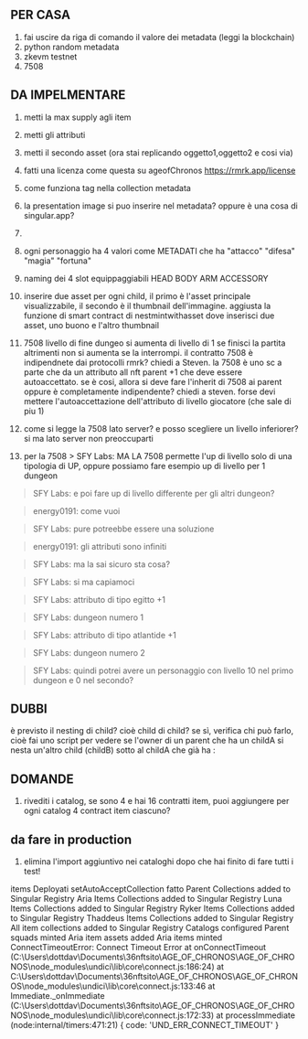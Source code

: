 ## PER CASA

1. fai uscire da riga di comando il valore dei metadata (leggi la blockchain)
2. python random metadata
3. zkevm testnet
4. 7508


## DA IMPELMENTARE
1. metti la max supply agli item
2. metti gli attributi
3. metti il secondo asset (ora stai replicando oggetto1,oggetto2 e cosi via)
4. fatti una licenza come questa su ageofChronos https://rmrk.app/license
5. come funziona tag nella collection metadata
6. la presentation image si puo inserire nel metadata? oppure è una cosa di singular.app?
7. 



1. ogni personaggio ha 4 valori come METADATI che ha "attacco" "difesa" "magia" "fortuna"
2. naming dei 4 slot equippaggiabili
HEAD
BODY
ARM
ACCESSORY

3. inserire due asset per ogni child, il primo è l'asset principale visualizzabile, il secondo è il thumbnail dell'immagine. aggiusta la funzione di smart contract di nestmintwithasset dove inserisci due asset, uno buono e l'altro thumbnail

4. 7508 livello di fine dungeo si aumenta di livello di 1 se finisci la partita altrimenti non si aumenta se la interrompi. il contratto 7508 è indipendnete dai protocolli rmrk? chiedi a Steven. la 7508 è uno sc a parte che da un attributo all nft parent +1 che deve essere autoaccettato. se è cosi, allora si deve fare l'inherit di 7508 ai parent oppure è completamente indipendente? chiedi a steven. forse devi mettere l'autoaccettazione dell'attributo di livello giocatore (che sale di piu 1)

5. come si legge la 7508 lato server? e posso scegliere un livello inferiorer? si ma lato server non preoccuparti

6. per la 7508 > SFY Labs:
MA LA 7508 permette l'up di livello solo di una tipologia di UP, oppure possiamo fare esempio up di livello per 1 dungeon

> SFY Labs:
e poi fare up di livello differente per gli altri dungeon?

> energy0191:
come vuoi

> SFY Labs:
pure potreebbe essere una soluzione

> energy0191:
gli attributi sono infiniti

> SFY Labs:
ma la sai sicuro sta cosa?

> SFY Labs:
si ma capiamoci

> SFY Labs:
attributo di tipo egitto +1

> SFY Labs:
dungeon numero 1

> SFY Labs:
attributo di tipo atlantide +1

> SFY Labs:
dungeon numero 2

> SFY Labs:
quindi potrei avere un personaggio con livello 10 nel primo dungeon e 0 nel secondo?





## DUBBI

è previsto il nesting di child? cioè child di child? se sì, verifica chi può farlo, cioè fai uno script per vedere se 
l'owner di un parent che ha un childA si nesta un'altro child (childB) sotto al childA che già ha
:
## DOMANDE

1. rivediti i catalog, se sono 4 e hai 16 contratti item, puoi aggiungere per ogni catalog 4 contract item ciascuno?


## da fare in production

1. elimina l'import aggiuntivo nei cataloghi dopo che hai finito di fare tutti i test!



items Deployati
setAutoAcceptCollection fatto
Parent Collections added to Singular Registry
Aria Items Collections added to Singular Registry
Luna Items Collections added to Singular Registry
Ryker Items Collections added to Singular Registry
Thaddeus Items Collections added to Singular Registry
All item collections added to Singular Registry
Catalogs configured
Parent squads minted
Aria item assets added
Aria items minted
ConnectTimeoutError: Connect Timeout Error
    at onConnectTimeout (C:\Users\dottdav\Documents\36nftsito\AGE_OF_CHRONOS\AGE_OF_CHRONOS\node_modules\undici\lib\core\connect.js:186:24)
    at C:\Users\dottdav\Documents\36nftsito\AGE_OF_CHRONOS\AGE_OF_CHRONOS\node_modules\undici\lib\core\connect.js:133:46
    at Immediate._onImmediate (C:\Users\dottdav\Documents\36nftsito\AGE_OF_CHRONOS\AGE_OF_CHRONOS\node_modules\undici\lib\core\connect.js:172:33)
    at processImmediate (node:internal/timers:471:21) {
  code: 'UND_ERR_CONNECT_TIMEOUT'
}